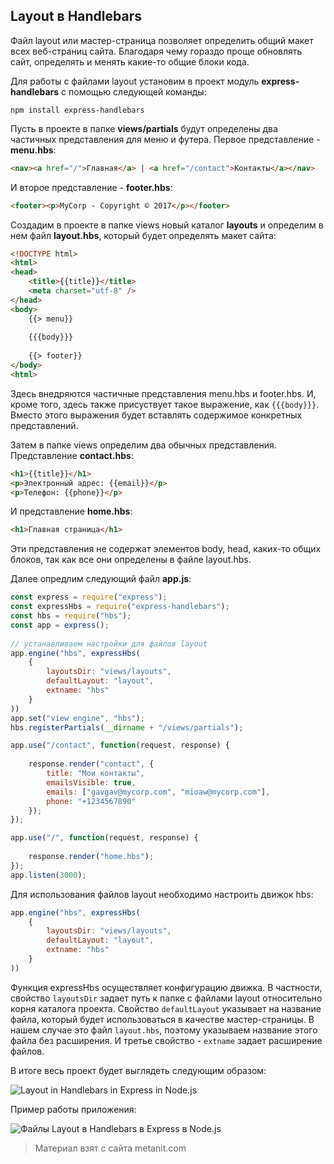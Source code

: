## Layout в Handlebars

Файл layout или мастер-страница позволяет определить общий макет всех веб-страниц сайта. Благодаря чему гораздо проще обновлять сайт, определять и менять какие-то общие блоки кода.

Для работы с файлами layout установим в проект модуль **express-handlebars** с помощью следующей команды:

```
npm install express-handlebars
```

Пусть в проекте в папке **views/partials** будут определены два частичных представления для меню и футера. Первое представление - **menu.hbs**:

```html
<nav><a href="/">Главная</a> | <a href="/contact">Контакты</a></nav>
```

И второе представление - **footer.hbs**:

```html
<footer><p>MyCorp - Copyright © 2017</p></footer>
```

Создадим в проекте в папке views новый каталог **layouts** и определим в нем файл **layout.hbs**, который будет определять макет сайта:

```html
<!DOCTYPE html>
<html>
<head>
    <title>{{title}}</title>
    <meta charset="utf-8" />
</head>
<body>
    {{> menu}}
     
    {{{body}}}
     
    {{> footer}}
</body>
<html>
```

Здесь внедряются частичные представления menu.hbs и footer.hbs. И, кроме того, здесь также присуствует такое выражение, как `{{{body}}}`. Вместо этого выражения будет вставлять содержимое конкретных представлений.

Затем в папке views определим два обычных представления. Представление **contact.hbs**:

```html
<h1>{{title}}</h1>
<p>Электронный адрес: {{email}}</p>
<p>Телефон: {{phone}}</p>
```

И представление **home.hbs**:

```html
<h1>Главная страница</h1>
```

Эти представления не содержат элементов body, head, каких-то общих блоков, так как все они определены в файле layout.hbs.

Далее опредлим следующий файл **app.js**:

```js
const express = require("express");
const expressHbs = require("express-handlebars");
const hbs = require("hbs");
const app = express();
 
// устанавливаем настройки для файлов layout
app.engine("hbs", expressHbs(
    {
        layoutsDir: "views/layouts", 
        defaultLayout: "layout",
        extname: "hbs"
    }
))
app.set("view engine", "hbs");
hbs.registerPartials(__dirname + "/views/partials");

app.use("/contact", function(request, response) {
     
    response.render("contact", {
        title: "Мои контакты",
        emailsVisible: true,
        emails: ["gavgav@mycorp.com", "mioaw@mycorp.com"],
        phone: "+1234567890"
    });
}); 

app.use("/", function(request, response) {
     
    response.render("home.hbs");
});
app.listen(3000);
```

Для использования файлов layout необходимо настроить движок hbs:

```js
app.engine("hbs", expressHbs(
    {
        layoutsDir: "views/layouts", 
        defaultLayout: "layout",
        extname: "hbs"
    }
))
```

Функция expressHbs осуществляет конфигурацию движка. В частности, свойство `layoutsDir` задает путь к папке с файлами layout относительно корня каталога проекта. Свойство `defaultLayout` указывает на название файла, который будет использоваться в качестве мастер-страницы. В нашем случае это файл `layout.hbs`, поэтому указываем название этого файла без расширения. И третье свойство - `extname` задает расширение файлов.

В итоге весь проект будет выглядеть следующим образом:

![Layout in Handlebars in Express in Node.js](https://metanit.com/web/nodejs/pics/4.32.png)

Пример работы приложения:

![Файлы Layout в Handlebars в Express в Node.js](https://metanit.com/web/nodejs/pics/4.33.png)


> Материал взят с сайта metanit.com